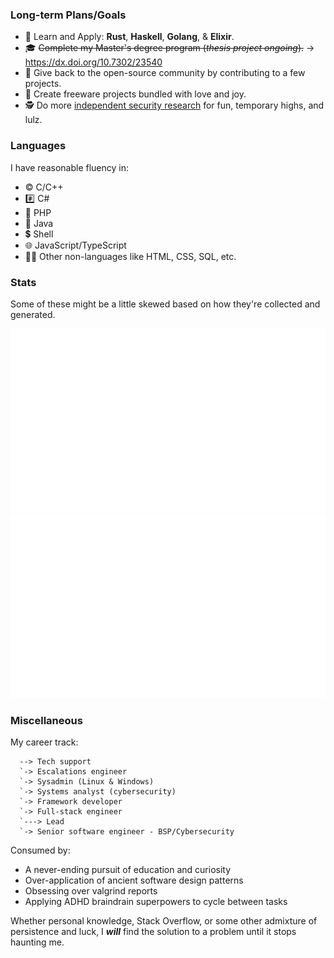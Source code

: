 ### Long-term Plans/Goals

- 🌱 Learn and Apply: **Rust**, **Haskell**, **Golang**, & **Elixir**.
- 🎓 ~~Complete my Master's degree program (_thesis project ongoing_).~~ &rarr; https://dx.doi.org/10.7302/23540
- 👯 Give back to the open-source community by contributing to a few projects.
- 💓 Create freeware projects bundled with love and joy.
- 🕵️ Do more [independent security research](https://xmit.xyz/security/) for fun, temporary highs, and lulz.


### Languages
I have reasonable fluency in:
- ©️ C/C++
- #️⃣ C#
- 🐘 PHP
- 🍵 Java
- 💲 Shell
- 🌐 JavaScript/TypeScript
- 🤷‍♂️ Other non-languages like HTML, CSS, SQL, etc.


### Stats
Some of these might be a little skewed based on how they're collected and generated.

![My Stats](https://raw.githubusercontent.com/NotsoanoNimus/github-stats/master/generated/overview.svg#gh-dark-mode-only)
![My Languages](https://raw.githubusercontent.com/NotsoanoNimus/github-stats/master/generated/languages.svg#gh-dark-mode-only)


### Miscellaneous

My career track:
```
  --> Tech support
  `-> Escalations engineer
  `-> Sysadmin (Linux & Windows)
  `-> Systems analyst (cybersecurity)
  `-> Framework developer
  `-> Full-stack engineer
  `---> Lead
  `-> Senior software engineer - BSP/Cybersecurity
```

Consumed by:
  - A never-ending pursuit of education and curiosity
  - Over-application of ancient software design patterns
  - Obsessing over valgrind reports
  - Applying ADHD braindrain superpowers to cycle between tasks

Whether personal knowledge, Stack Overflow, or some other admixture of persistence and luck, I ___will___ find the solution to a problem until it stops haunting me.
